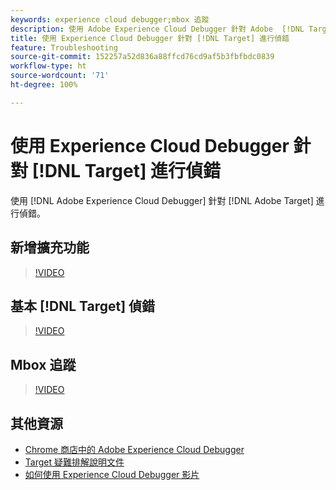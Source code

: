 ```yaml
---
keywords: experience cloud debugger;mbox 追蹤
description: 使用 Adobe Experience Cloud Debugger 針對 Adobe  [!DNL Target] 進行偵錯。
title: 使用 Experience Cloud Debugger 針對 [!DNL Target] 進行偵錯
feature: Troubleshooting
source-git-commit: 152257a52d836a88ffcd76cd9af5b3fbfbdc0839
workflow-type: ht
source-wordcount: '71'
ht-degree: 100%

---
```



# 使用 Experience Cloud Debugger 針對 [!DNL Target] 進行偵錯

使用 [!DNL Adobe Experience Cloud Debugger] 針對 [!DNL Adobe Target] 進行偵錯。

## 新增擴充功能

>[!VIDEO](https://video.tv.adobe.com/v/23114/?quality=12)

## 基本 [!DNL Target] 偵錯

>[!VIDEO](https://video.tv.adobe.com/v/23115/?quality=12)

## Mbox 追蹤

>[!VIDEO](https://video.tv.adobe.com/v/23113/?quality=12)

## 其他資源

+ [Chrome 商店中的 Adobe Experience Cloud Debugger](https://chrome.google.com/webstore/detail/adobe-experience-cloud-de/ocdmogmohccmeicdhlhhgepeaijenapj?hl=en)
+ [Target 疑難排解說明文件](/help/main/r-troubleshooting-target/troubleshooting-target.md)
+ [如何使用 Experience Cloud Debugger 影片](https://helpx.adobe.com/marketing-cloud-core/kt/using/experience-cloud-debugger-feature-video-use.html)

